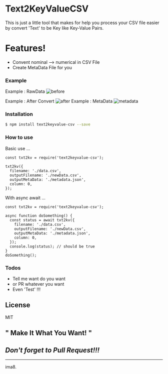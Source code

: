 # Text2KeyValueCSV

This is just a little tool that makes for help you process your CSV file easier by convert 'Text' to be Key like Key-Value Pairs.


# Features!

  - Convent nominal --> numerical in CSV File
  - Create MetaData File for you

### Example 
Example : RawData
![before](https://cloud.githubusercontent.com/assets/9165089/24890864/7e3c8aee-1e9c-11e7-9fc5-d5ac5759782e.png)

Example : After Convert
![after](https://cloud.githubusercontent.com/assets/9165089/24890919/bedcd9c8-1e9c-11e7-8ffd-0ffd8e11b5a5.png)
Example : MetaData
![metadata](https://cloud.githubusercontent.com/assets/9165089/24890965/168add0a-1e9d-11e7-8315-4974c06e6bea.png)


### Installation

```sh
$ npm install text2keyvalue-csv --save
```
### How to use 

Basic use ...

```
const txt2kv = require('text2keyvalue-csv');

txt2kv({
  filename: './data.csv',
  outputFilename: './newData.csv',
  outputMetaData: './metadata.json',
  column: 0,
});

```
With async await ...

```
const txt2kv = require('text2keyvalue-csv');

async function doSomething() {
  const status = await txt2kv({
    filename: './data.csv',
    outputFilename: './newData.csv',
    outputMetaData: './metadata.json',
    column: 0,
  });
  console.log(status); // should be true
}
doSomething();

```

### Todos

 - Tell me want do you want 
 - or PR whatever you want 
 - Even 'Test' !!!

License
----

MIT


**" Make It What You Want! "**
----
*Don't forget to Pull Request!!!*
----
----
ima8.
